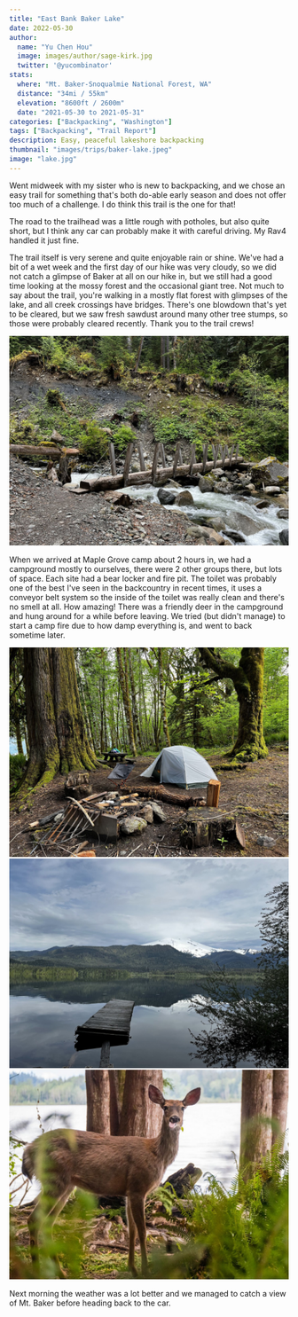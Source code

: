 ```yaml
---
title: "East Bank Baker Lake"
date: 2022-05-30
author: 
  name: "Yu Chen Hou"
  image: images/author/sage-kirk.jpg
  twitter: '@yucombinator'
stats:
  where: "Mt. Baker-Snoqualmie National Forest, WA"
  distance: "34mi / 55km"
  elevation: "8600ft / 2600m"
  date: "2021-05-30 to 2021-05-31"
categories: ["Backpacking", "Washington"]
tags: ["Backpacking", "Trail Report"]
description: Easy, peaceful lakeshore backpacking
thumbnail: "images/trips/baker-lake.jpeg"
image: "lake.jpg"
---
```


Went midweek with my sister who is new to backpacking, and we chose an easy trail for something that's both do-able early season and does not offer too much of a challenge. I do think this trail is the one for that!

The road to the trailhead was a little rough with potholes, but also quite short, but I think any car can probably make it with careful driving. My Rav4 handled it just fine.

The trail itself is very serene and quite enjoyable rain or shine. We've had a bit of a wet week and the first day of our hike was very cloudy, so we did not catch a glimpse of Baker at all on our hike in, but we still had a good time looking at the mossy forest and the occasional giant tree. Not much to say about the trail, you're walking in a mostly flat forest with glimpses of the lake, and all creek crossings have bridges. There's one blowdown that's yet to be cleared, but we saw fresh sawdust around many other tree stumps, so those were probably cleared recently. Thank you to the trail crews!

![On the way to the waterfall!](creek.jpeg "On the way to the waterfall!")

When we arrived at Maple Grove camp about 2 hours in, we had a campground mostly to ourselves, there were 2 other groups there, but lots of space. Each site had a bear locker and fire pit. The toilet was probably one of the best I've seen in the backcountry in recent times, it uses a conveyor belt system so the inside of the toilet was really clean and there's no smell at all. How amazing! There was a friendly deer in the campground and hung around for a while before leaving. We tried (but didn't manage) to start a camp fire due to how damp everything is, and went to back sometime later.

![On the way to the waterfall!](camp.jpeg "On the way to the waterfall!")
![On the way to the waterfall!](lake.jpeg "On the way to the waterfall!")
![On the way to the waterfall!](deer.jpeg "On the way to the waterfall!")

Next morning the weather was a lot better and we managed to catch a view of Mt. Baker before heading back to the car.